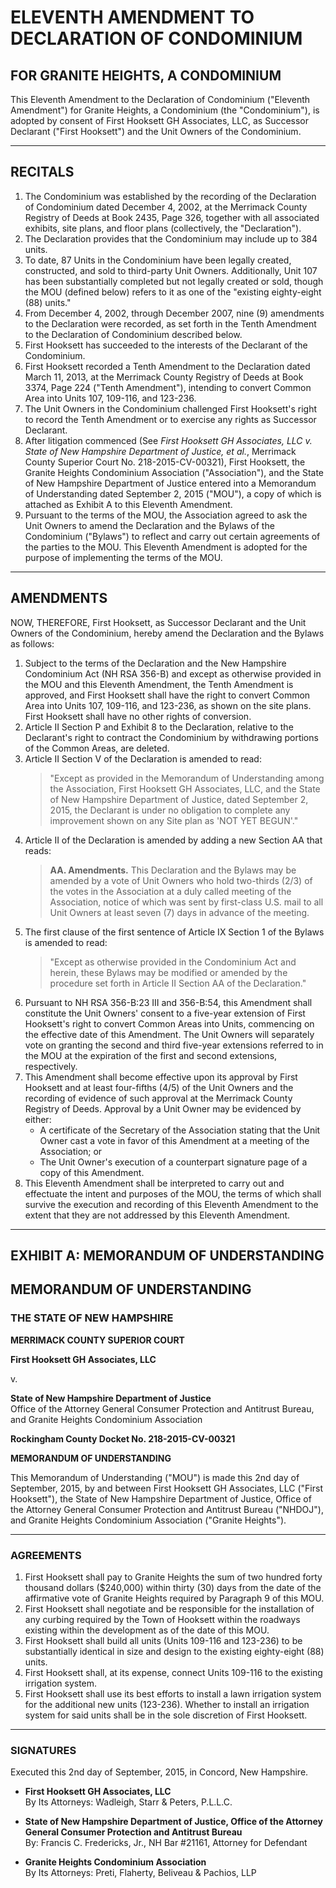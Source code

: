 # ELEVENTH AMENDMENT TO DECLARATION OF CONDOMINIUM

## FOR GRANITE HEIGHTS, A CONDOMINIUM

This Eleventh Amendment to the Declaration of Condominium ("Eleventh Amendment") for Granite Heights, a Condominium (the "Condominium"), is adopted by consent of First Hooksett GH Associates, LLC, as Successor Declarant ("First Hooksett") and the Unit Owners of the Condominium.

---

## RECITALS

1. The Condominium was established by the recording of the Declaration of Condominium dated December 4, 2002, at the Merrimack County Registry of Deeds at Book 2435, Page 326, together with all associated exhibits, site plans, and floor plans (collectively, the "Declaration").
2. The Declaration provides that the Condominium may include up to 384 units.
3. To date, 87 Units in the Condominium have been legally created, constructed, and sold to third-party Unit Owners. Additionally, Unit 107 has been substantially completed but not legally created or sold, though the MOU (defined below) refers to it as one of the "existing eighty-eight (88) units."
4. From December 4, 2002, through December 2007, nine (9) amendments to the Declaration were recorded, as set forth in the Tenth Amendment to the Declaration of Condominium described below.
5. First Hooksett has succeeded to the interests of the Declarant of the Condominium.
6. First Hooksett recorded a Tenth Amendment to the Declaration dated March 11, 2013, at the Merrimack County Registry of Deeds at Book 3374, Page 224 ("Tenth Amendment"), intending to convert Common Area into Units 107, 109-116, and 123-236.
7. The Unit Owners in the Condominium challenged First Hooksett's right to record the Tenth Amendment or to exercise any rights as Successor Declarant.
8. After litigation commenced (See *First Hooksett GH Associates, LLC v. State of New Hampshire Department of Justice, et al.*, Merrimack County Superior Court No. 218-2015-CV-00321), First Hooksett, the Granite Heights Condominium Association ("Association"), and the State of New Hampshire Department of Justice entered into a Memorandum of Understanding dated September 2, 2015 ("MOU"), a copy of which is attached as Exhibit A to this Eleventh Amendment.
9. Pursuant to the terms of the MOU, the Association agreed to ask the Unit Owners to amend the Declaration and the Bylaws of the Condominium ("Bylaws") to reflect and carry out certain agreements of the parties to the MOU. This Eleventh Amendment is adopted for the purpose of implementing the terms of the MOU.

---

## AMENDMENTS

NOW, THEREFORE, First Hooksett, as Successor Declarant and the Unit Owners of the Condominium, hereby amend the Declaration and the Bylaws as follows:

1. Subject to the terms of the Declaration and the New Hampshire Condominium Act (NH RSA 356-B) and except as otherwise provided in the MOU and this Eleventh Amendment, the Tenth Amendment is approved, and First Hooksett shall have the right to convert Common Area into Units 107, 109-116, and 123-236, as shown on the site plans. First Hooksett shall have no other rights of conversion.
2. Article II Section P and Exhibit 8 to the Declaration, relative to the Declarant's right to contract the Condominium by withdrawing portions of the Common Areas, are deleted.
3. Article II Section V of the Declaration is amended to read:
   > "Except as provided in the Memorandum of Understanding among the Association, First Hooksett GH Associates, LLC, and the State of New Hampshire Department of Justice, dated September 2, 2015, the Declarant is under no obligation to complete any improvement shown on any Site plan as 'NOT YET BEGUN'."
4. Article II of the Declaration is amended by adding a new Section AA that reads:
   > **AA. Amendments.** This Declaration and the Bylaws may be amended by a vote of Unit Owners who hold two-thirds (2/3) of the votes in the Association at a duly called meeting of the Association, notice of which was sent by first-class U.S. mail to all Unit Owners at least seven (7) days in advance of the meeting.
5. The first clause of the first sentence of Article IX Section 1 of the Bylaws is amended to read:
   > "Except as otherwise provided in the Condominium Act and herein, these Bylaws may be modified or amended by the procedure set forth in Article II Section AA of the Declaration."
6. Pursuant to NH RSA 356-B:23 III and 356-B:54, this Amendment shall constitute the Unit Owners' consent to a five-year extension of First Hooksett's right to convert Common Areas into Units, commencing on the effective date of this Amendment. The Unit Owners will separately vote on granting the second and third five-year extensions referred to in the MOU at the expiration of the first and second extensions, respectively.
7. This Amendment shall become effective upon its approval by First Hooksett and at least four-fifths (4/5) of the Unit Owners and the recording of evidence of such approval at the Merrimack County Registry of Deeds. Approval by a Unit Owner may be evidenced by either:
   - A certificate of the Secretary of the Association stating that the Unit Owner cast a vote in favor of this Amendment at a meeting of the Association; or
   - The Unit Owner's execution of a counterpart signature page of a copy of this Amendment.
8. This Eleventh Amendment shall be interpreted to carry out and effectuate the intent and purposes of the MOU, the terms of which shall survive the execution and recording of this Eleventh Amendment to the extent that they are not addressed by this Eleventh Amendment.

---

## EXHIBIT A: MEMORANDUM OF UNDERSTANDING

## MEMORANDUM OF UNDERSTANDING

### THE STATE OF NEW HAMPSHIRE
**MERRIMACK COUNTY SUPERIOR COURT**

**First Hooksett GH Associates, LLC**

v.

**State of New Hampshire Department of Justice**  
Office of the Attorney General Consumer Protection and Antitrust Bureau, and Granite Heights Condominium Association

**Rockingham County Docket No. 218-2015-CV-00321**

**MEMORANDUM OF UNDERSTANDING**

This Memorandum of Understanding ("MOU") is made this 2nd day of September, 2015, by and between First Hooksett GH Associates, LLC ("First Hooksett"), the State of New Hampshire Department of Justice, Office of the Attorney General Consumer Protection and Antitrust Bureau ("NHDOJ"), and Granite Heights Condominium Association ("Granite Heights").

---

### AGREEMENTS

1. First Hooksett shall pay to Granite Heights the sum of two hundred forty thousand dollars ($240,000) within thirty (30) days from the date of the affirmative vote of Granite Heights required by Paragraph 9 of this MOU.
2. First Hooksett shall negotiate and be responsible for the installation of any curbing required by the Town of Hooksett within the roadways existing within the development as of the date of this MOU.
3. First Hooksett shall build all units (Units 109-116 and 123-236) to be substantially identical in size and design to the existing eighty-eight (88) units.
4. First Hooksett shall, at its expense, connect Units 109-116 to the existing irrigation system.
5. First Hooksett shall use its best efforts to install a lawn irrigation system for the additional new units (123-236). Whether to install an irrigation system for said units shall be in the sole discretion of First Hooksett.

---

### SIGNATURES

Executed this 2nd day of September, 2015, in Concord, New Hampshire.

- **First Hooksett GH Associates, LLC**  
  By Its Attorneys: Wadleigh, Starr & Peters, P.L.L.C.

- **State of New Hampshire Department of Justice, Office of the Attorney General Consumer Protection and Antitrust Bureau**  
  By: Francis C. Fredericks, Jr., NH Bar #21161, Attorney for Defendant

- **Granite Heights Condominium Association**  
  By Its Attorneys: Preti, Flaherty, Beliveau & Pachios, LLP

